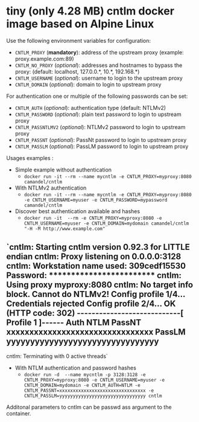 # tiny (only 4.28 MB) cntlm docker image based on Alpine Linux

Use the following environment variables for configuration:

- `CNTLM_PROXY` (**mandatory**): address of the upstream proxy (example: proxy.example.com:89)
- `CNTLM_NO_PROXY` (*optional*): addresses and hostnames to bypass the proxy: (default: localhost, 127.0.0.\*, 10.\*, 192.168.\*)
- `CNTLM_USERNAME` (*optional*): username to login to the upstream proxy
- `CNTLM_DOMAIN`   (*optional*): domain to login to upstream proxy

For authentication one or multiple of the following passwords can be set:

- `CNTLM_AUTH` (*optional*): authentication type (default: NTLMv2)
- `CNTLM_PASSWORD` (*optional*): plain text password to login to upstream proxy
- `CNTLM_PASSNTLMV2` (*optional*): NTLMv2 password to login to upstream proxy
- `CNTLM_PASSNT` (*optional*): PassNt password to login to upstream proxy
- `CNTLM_PASSLM` (*optional*): PassLM password to login to upstream proxy

Usages examples : 

 * Simple example without authentication
   * `docker run -it --rm --name mycntlm -e CNTLM_PROXY=myproxy:8080 camandel/cntlm`
 * With NTLMv2 authentication 
   * `docker run -it --rm --name mycntlm -e CNTLM_PROXY=myproxy:8080 -e CNTLM_USERNAME=myuser -e CNTLM_PASSWORD=mypassword camandel/cntlm`
 * Discover best authentication available and hashes 
   * `docker run -it  --rm -e CNTLM_PROXY=myproxy:8080 -e CNTLM_USERNAME=myuser -e CNTLM_DOMAIN=mydomain camandel/cntlm "-H -M http://www.example.com"`
   
`cntlm: Starting cntlm version 0.92.3 for LITTLE endian
cntlm: Proxy listening on 0.0.0.0:3128
cntlm: Workstation name used: 309cedf15530
Password: ************************
cntlm: Using proxy myproxy:8080
cntlm: No target info block. Cannot do NTLMv2!
Config profile  1/4... Credentials rejected
Config profile  2/4... OK (HTTP code: 302)
----------------------------[ Profile  1 ]------
Auth            NTLM
PassNT          xxxxxxxxxxxxxxxxxxxxxxxxxxxxxxxx
PassLM          yyyyyyyyyyyyyyyyyyyyyyyyyyyyyyyy
------------------------------------------------
cntlm: Terminating with 0 active threads`

* With NTLM authentication and password hashes
  * `docker run -d  --name mycntlm -p 3128:3128 -e CNTLM_PROXY=myproxy:8080 -e CNTLM_USERNAME=myuser -e CNTLM_DOMAIN=mydomain -e CNTLM_AUTH=NTLM -e CNTLM_PASSNT=xxxxxxxxxxxxxxxxxxxxxxxxxxxxxxxx -e CNTLM_PASSLM=yyyyyyyyyyyyyyyyyyyyyyyyyyyyyyyy cntlm`
  
Additonal parameters to cntlm can be passwd ass argument to the container.
